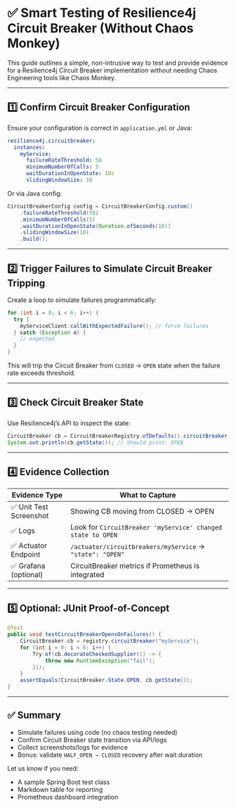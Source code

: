 # ✅ Smart Testing of Resilience4j Circuit Breaker (Without Chaos Monkey)

This guide outlines a simple, non-intrusive way to test and provide evidence for a Resilience4j Circuit Breaker implementation without needing Chaos Engineering tools like Chaos Monkey.

---

## 1️⃣ Confirm Circuit Breaker Configuration

Ensure your configuration is correct in `application.yml` or Java:

```yaml
resilience4j.circuitbreaker:
  instances:
    myService:
      failureRateThreshold: 50
      minimumNumberOfCalls: 5
      waitDurationInOpenState: 10s
      slidingWindowSize: 10
```

Or via Java config:

```java
CircuitBreakerConfig config = CircuitBreakerConfig.custom()
    .failureRateThreshold(50)
    .minimumNumberOfCalls(5)
    .waitDurationInOpenState(Duration.ofSeconds(10))
    .slidingWindowSize(10)
    .build();
```

---

## 2️⃣ Trigger Failures to Simulate Circuit Breaker Tripping

Create a loop to simulate failures programmatically:

```java
for (int i = 0; i < 6; i++) {
  try {
    myServiceClient.callWithExpectedFailure(); // force failures
  } catch (Exception e) {
    // expected
  }
}
```

This will trip the Circuit Breaker from `CLOSED` → `OPEN` state when the failure rate exceeds threshold.

---

## 3️⃣ Check Circuit Breaker State

Use Resilience4j’s API to inspect the state:

```java
CircuitBreaker cb = CircuitBreakerRegistry.ofDefaults().circuitBreaker("myService");
System.out.println(cb.getState()); // Should print: OPEN
```

---

## 4️⃣ Evidence Collection

| Evidence Type            | What to Capture                                                  |
|--------------------------|------------------------------------------------------------------|
| ✅ Unit Test Screenshot  | Showing CB moving from CLOSED → OPEN                            |
| ✅ Logs                  | Look for `CircuitBreaker 'myService' changed state to OPEN`     |
| ✅ Actuator Endpoint     | `/actuator/circuitbreakers/myService` → `"state": "OPEN"`       |
| ✅ Grafana (optional)    | CircuitBreaker metrics if Prometheus is integrated              |

---

## 5️⃣ Optional: JUnit Proof-of-Concept

```java
@Test
public void testCircuitBreakerOpensOnFailures() {
    CircuitBreaker cb = registry.circuitBreaker("myService");
    for (int i = 0; i < 6; i++) {
        Try.of(cb.decorateCheckedSupplier(() -> {
            throw new RuntimeException("fail");
        }));
    }
    assertEquals(CircuitBreaker.State.OPEN, cb.getState());
}
```

---

## ✅ Summary

- Simulate failures using code (no chaos testing needed)
- Confirm Circuit Breaker state transition via API/logs
- Collect screenshots/logs for evidence
- Bonus: validate `HALF_OPEN → CLOSED` recovery after wait duration

Let us know if you need:
- A sample Spring Boot test class
- Markdown table for reporting
- Prometheus dashboard integration
